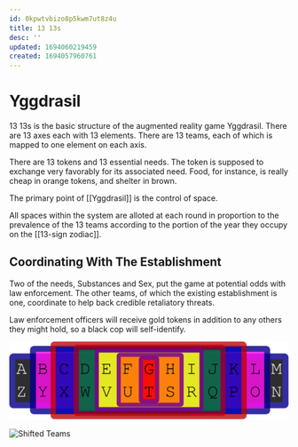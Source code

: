 ```yaml
---
id: 0kpwtvbizo8p5kwm7ut8z4u
title: 13 13s
desc: ''
updated: 1694060219459
created: 1694057960761
---
```


# Yggdrasil

13 13s is the basic structure of the augmented reality game Yggdrasil. There are 13 axes each with 13 elements. There are 13 teams, each of which is mapped to one element on each axis.

There are 13 tokens and 13 essential needs. The token is supposed to exchange very favorably for its associated need. Food, for instance, is really cheap in orange tokens, and shelter in brown.

The primary point of [[Yggdrasil]] is the control of space.

All spaces within the system are alloted at each round in proportion to the prevalence of the 13 teams according to the portion of the year they occupy on the [[13-sign zodiac]].

## Coordinating With The Establishment

Two of the needs, Substances and Sex, put the game at potential odds with law enforcement. The other teams, of which the existing establishment is one, coordinate to help back credible retaliatory threats.

Law enforcement officers will receive gold tokens in addition to any others they might hold, so a black cop will self-identify.

![Teams](/assets/images/teams.svg)

![Shifted Teams](/images/shifted%20teams.svg)